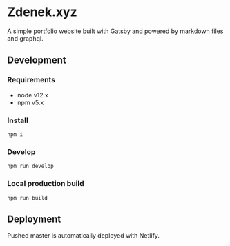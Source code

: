 # Zdenek.xyz

A simple portfolio website built with Gatsby and powered by markdown 
files and graphql.

## Development

### Requirements

- node v12.x
- npm v5.x

### Install

```
npm i
```

### Develop

```
npm run develop
```

### Local production build

```
npm run build
```

## Deployment

Pushed master is automatically deployed with Netlify.